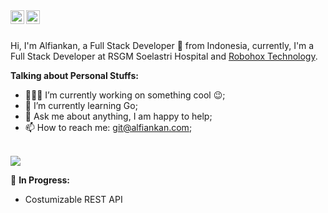 

<a href="https://www.linkedin.com/in/alfian-nur-fathoni/">
  <img align="left" alt="Abhishek's LinkdeIN" width="22px" src="https://cdn.jsdelivr.net/npm/simple-icons@v3/icons/linkedin.svg" />
</a>



<a href="https://www.instagram.com/alfiankann/">
  <img align="left" alt="Abhishek's Instagram" width="22px" src="https://cdn.jsdelivr.net/npm/simple-icons@v3/icons/instagram.svg" />
</a>






<br />
<br />

Hi, I'm Alfiankan, a Full Stack Developer 🚀 from Indonesia, currently, I'm a Full Stack Developer at RSGM Soelastri Hospital and [Robohox Technology](http://robohox.com).

  
**Talking about Personal Stuffs:**

- 👨🏽‍💻 I’m currently working on something cool :wink:;
- 🌱 I’m currently learning Go; 
- 💬 Ask me about anything, I am happy to help;
- 📫 How to reach me: git@alfiankan.com;



<br/>
<img src="https://github-readme-stats.vercel.app/api/top-langs/?username=alfiankan&layout=compact" />
<br/>

🚧 **In Progress:**
<!-- TODO-IST:START -->
- Costumizable REST API



<!--<p align="center"> <img src="https://github-readme-stats.vercel.app/api?username=alfiankan&show_icons=true&theme=gotham" alt="alfiankan" />-->




